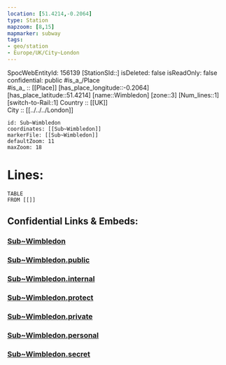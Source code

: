 ```yaml
---
location: [51.4214,-0.2064] 
type: Station 
mapzoom: [8,15] 
mapmarker: subway 
tags:
- geo/station
- Europe/UK/City~London
---
```

SpocWebEntityId: 156139
[StationSId::] 
isDeleted: false
isReadOnly: false
confidential: public
#is_a_/Place  
#is_a_ :: [[Place]] 
[has_place_longitude::-0.2064] 
[has_place_latitude::51.4214] 
[name::Wimbledon] 
[zone::3] 
[Num_lines::1] 
[switch-to-Rail::1] 
Country :: [[UK]]  
City :: [[../../../London]]  


```leaflet
id: Sub~Wimbledon
coordinates: [[Sub~Wimbledon]] 
markerFile: [[Sub~Wimbledon]] 
defaultZoom: 11 
maxZoom: 18
```


# Lines: 
```dataview
TABLE 
FROM [[]] 
```


## Confidential Links & Embeds: 

### [Sub~Wimbledon](/_Standards/Earth/Continent/Europe/Europe~North/UK/England/Regions~England/London,Greater/cities~GreaterLondon/Underground/Station/Sub~Wimbledon.md) 

### [Sub~Wimbledon.public](/_public/Earth/Continent/Europe/Europe~North/UK/England/Regions~England/London,Greater/cities~GreaterLondon/Underground/Station/Sub~Wimbledon.public.md) 

### [Sub~Wimbledon.internal](/_internal/Earth/Continent/Europe/Europe~North/UK/England/Regions~England/London,Greater/cities~GreaterLondon/Underground/Station/Sub~Wimbledon.internal.md) 

### [Sub~Wimbledon.protect](/_protect/Earth/Continent/Europe/Europe~North/UK/England/Regions~England/London,Greater/cities~GreaterLondon/Underground/Station/Sub~Wimbledon.protect.md) 

### [Sub~Wimbledon.private](/_private/Earth/Continent/Europe/Europe~North/UK/England/Regions~England/London,Greater/cities~GreaterLondon/Underground/Station/Sub~Wimbledon.private.md) 

### [Sub~Wimbledon.personal](/_personal/Earth/Continent/Europe/Europe~North/UK/England/Regions~England/London,Greater/cities~GreaterLondon/Underground/Station/Sub~Wimbledon.personal.md) 

### [Sub~Wimbledon.secret](/_secret/Earth/Continent/Europe/Europe~North/UK/England/Regions~England/London,Greater/cities~GreaterLondon/Underground/Station/Sub~Wimbledon.secret.md)

